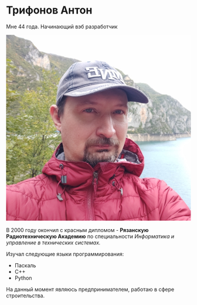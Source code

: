 # Трифонов Антон

Мне 44 года. Начинающий вэб разработчик

![моё фото](/Picture/my-photo.jpg)

В 2000 году окончил с красным дипломом - **Рязанскую Радиотехническую Академию** по специальности *Информатика и управление в технических системах.*

Изучал следующие языки программирования:
- Паскаль
- С++
- Python

На данный момент являюсь предпринимателем, работаю в сфере строительства.


